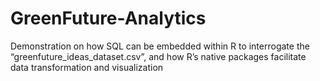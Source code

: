 # GreenFuture-Analytics
Demonstration on  how SQL can be embedded within R to interrogate the “greenfuture_ideas_dataset.csv”, and how R’s native packages facilitate data transformation and visualization
